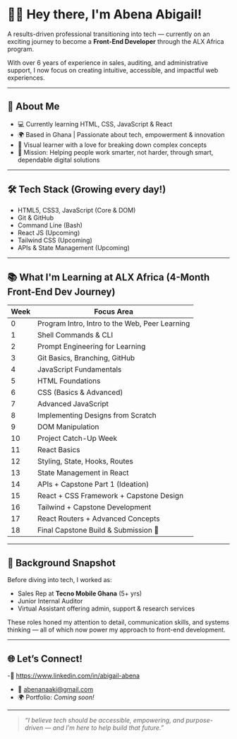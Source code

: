 # 👋🏽 Hey there, I'm Abena Abigail!

A results-driven professional transitioning into tech — currently on an exciting journey to become a **Front-End Developer** through the ALX Africa program.

With over 6 years of experience in sales, auditing, and administrative support, I now focus on creating intuitive, accessible, and impactful web experiences.

---

## 🚀 About Me
- 💻 Currently learning HTML, CSS, JavaScript & React
- 🌍 Based in Ghana | Passionate about tech, empowerment & innovation
- 🧠 Visual learner with a love for breaking down complex concepts
- 🎯 Mission: Helping people work smarter, not harder, through smart, dependable digital solutions

---

## 🛠️ Tech Stack (Growing every day!)
- HTML5, CSS3, JavaScript (Core & DOM)
- Git & GitHub
- Command Line (Bash)
- React JS (Upcoming)
- Tailwind CSS (Upcoming)
- APIs & State Management (Upcoming)

---

## 📚 What I'm Learning at ALX Africa (4-Month Front-End Dev Journey)

| Week | Focus Area |
|------|------------|
| 0 | Program Intro, Intro to the Web, Peer Learning |
| 1 | Shell Commands & CLI |
| 2 | Prompt Engineering for Learning |
| 3 | Git Basics, Branching, GitHub |
| 4 | JavaScript Fundamentals |
| 5 | HTML Foundations |
| 6 | CSS (Basics & Advanced) |
| 7 | Advanced JavaScript |
| 8 | Implementing Designs from Scratch |
| 9 | DOM Manipulation |
| 10 | Project Catch-Up Week |
| 11 | React Basics |
| 12 | Styling, State, Hooks, Routes |
| 13 | State Management in React |
| 14 | APIs + Capstone Part 1 (Ideation) |
| 15 | React + CSS Framework + Capstone Design |
| 16 | Tailwind + Capstone Development |
| 17 | React Routers + Advanced Concepts |
| 18 | Final Capstone Build & Submission 🎉 |

---

## 🌟 Background Snapshot
Before diving into tech, I worked as:
- Sales Rep at **Tecno Mobile Ghana** (5+ yrs)
- Junior Internal Auditor
- Virtual Assistant offering admin, support & research services

These roles honed my attention to detail, communication skills, and systems thinking — all of which now power my approach to front-end development.

---

## 🌐 Let’s Connect!
-🔗 https://www.linkedin.com/in/abigail-abena  
- 📧 abenanaaki@gmail.com  
- 🌍 Portfolio: *Coming soon!*

---

> *“I believe tech should be accessible, empowering, and purpose-driven — and I'm here to help build that future.”*
